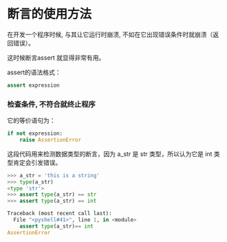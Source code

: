 断言的使用方法
====
在开发一个程序时候, 与其让它运行时崩溃, 不如在它出现错误条件时就崩溃（返回错误）。

这时候断言assert 就显得非常有用。

assert的语法格式：
```Python
assert expression
```
### 检查条件, 不符合就终止程序  

它的等价语句为：
```Python
if not expression:
    raise AssertionError
```

这段代码用来检测数据类型的断言，因为 a_str 是 str 类型，所以认为它是 int 类型肯定会引发错误。
```Python
>>> a_str = 'this is a string'
>>> type(a_str)
<type 'str'>
>>> assert type(a_str) == str
>>> assert type(a_str) == int
```
```Python
Traceback (most recent call last):
  File "<pyshell#41>", line 1, in <module>
    assert type(a_str)== int
AssertionError
```


